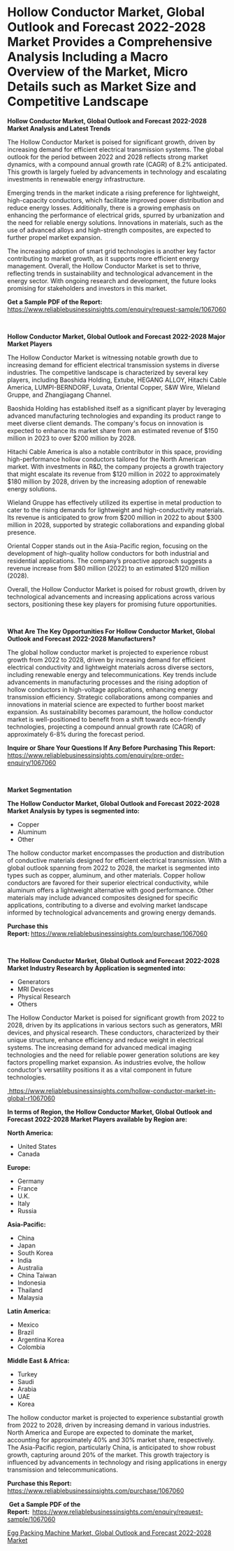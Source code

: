 <p><h1>Hollow Conductor Market, Global Outlook and Forecast 2022-2028 Market Provides a Comprehensive Analysis Including a Macro Overview of the Market, Micro Details such as Market Size and Competitive Landscape</h1></p><p><strong>Hollow Conductor Market, Global Outlook and Forecast 2022-2028 Market Analysis and Latest Trends</strong></p>
<p><p>The Hollow Conductor Market is poised for significant growth, driven by increasing demand for efficient electrical transmission systems. The global outlook for the period between 2022 and 2028 reflects strong market dynamics, with a compound annual growth rate (CAGR) of 8.2% anticipated. This growth is largely fueled by advancements in technology and escalating investments in renewable energy infrastructure. </p><p>Emerging trends in the market indicate a rising preference for lightweight, high-capacity conductors, which facilitate improved power distribution and reduce energy losses. Additionally, there is a growing emphasis on enhancing the performance of electrical grids, spurred by urbanization and the need for reliable energy solutions. Innovations in materials, such as the use of advanced alloys and high-strength composites, are expected to further propel market expansion.</p><p>The increasing adoption of smart grid technologies is another key factor contributing to market growth, as it supports more efficient energy management. Overall, the Hollow Conductor Market is set to thrive, reflecting trends in sustainability and technological advancement in the energy sector. With ongoing research and development, the future looks promising for stakeholders and investors in this market.</p></p>
<p><strong>Get a Sample PDF of the Report:&nbsp;</strong> <a href="https://www.reliablebusinessinsights.com/enquiry/request-sample/1067060?utm_campaign=2960&utm_medium=2&utm_source=Github&utm_content=ia&utm_term=21032025&utm_id=hollow-conductor-market-global-outlook-and-forecast-2022-2028">https://www.reliablebusinessinsights.com/enquiry/request-sample/1067060</a></p>
<p>&nbsp;</p>
<p><strong>Hollow Conductor Market, Global Outlook and Forecast 2022-2028 Major Market Players</strong></p>
<p><p>The Hollow Conductor Market is witnessing notable growth due to increasing demand for efficient electrical transmission systems in diverse industries. The competitive landscape is characterized by several key players, including Baoshida Holding, Extube, HEGANG ALLOY, Hitachi Cable America, LUMPI-BERNDORF, Luvata, Oriental Copper, S&W Wire, Wieland Gruppe, and Zhangjiagang Channel. </p><p>Baoshida Holding has established itself as a significant player by leveraging advanced manufacturing technologies and expanding its product range to meet diverse client demands. The company's focus on innovation is expected to enhance its market share from an estimated revenue of $150 million in 2023 to over $200 million by 2028.</p><p>Hitachi Cable America is also a notable contributor in this space, providing high-performance hollow conductors tailored for the North American market. With investments in R&D, the company projects a growth trajectory that might escalate its revenue from $120 million in 2022 to approximately $180 million by 2028, driven by the increasing adoption of renewable energy solutions.</p><p>Wieland Gruppe has effectively utilized its expertise in metal production to cater to the rising demands for lightweight and high-conductivity materials. Its revenue is anticipated to grow from $200 million in 2022 to about $300 million in 2028, supported by strategic collaborations and expanding global presence.</p><p>Oriental Copper stands out in the Asia-Pacific region, focusing on the development of high-quality hollow conductors for both industrial and residential applications. The company’s proactive approach suggests a revenue increase from $80 million (2022) to an estimated $120 million (2028).</p><p>Overall, the Hollow Conductor Market is poised for robust growth, driven by technological advancements and increasing applications across various sectors, positioning these key players for promising future opportunities.</p></p>
<p>&nbsp;</p>
<p><strong>What Are The Key Opportunities For Hollow Conductor Market, Global Outlook and Forecast 2022-2028 Manufacturers?</strong></p>
<p><p>The global hollow conductor market is projected to experience robust growth from 2022 to 2028, driven by increasing demand for efficient electrical conductivity and lightweight materials across diverse sectors, including renewable energy and telecommunications. Key trends include advancements in manufacturing processes and the rising adoption of hollow conductors in high-voltage applications, enhancing energy transmission efficiency. Strategic collaborations among companies and innovations in material science are expected to further boost market expansion. As sustainability becomes paramount, the hollow conductor market is well-positioned to benefit from a shift towards eco-friendly technologies, projecting a compound annual growth rate (CAGR) of approximately 6-8% during the forecast period.</p></p>
<p><strong>Inquire or Share Your Questions If Any Before Purchasing This Report:</strong> <a href="https://www.reliablebusinessinsights.com/enquiry/pre-order-enquiry/1067060?utm_campaign=2960&utm_medium=2&utm_source=Github&utm_content=ia&utm_term=21032025&utm_id=hollow-conductor-market-global-outlook-and-forecast-2022-2028">https://www.reliablebusinessinsights.com/enquiry/pre-order-enquiry/1067060</a></p>
<p>&nbsp;</p>
<p><strong>Market Segmentation</strong></p>
<p><strong>The Hollow Conductor Market, Global Outlook and Forecast 2022-2028 Market Analysis by types is segmented into:</strong></p>
<p><ul><li>Copper</li><li>Aluminum</li><li>Other</li></ul></p>
<p><p>The hollow conductor market encompasses the production and distribution of conductive materials designed for efficient electrical transmission. With a global outlook spanning from 2022 to 2028, the market is segmented into types such as copper, aluminum, and other materials. Copper hollow conductors are favored for their superior electrical conductivity, while aluminum offers a lightweight alternative with good performance. Other materials may include advanced composites designed for specific applications, contributing to a diverse and evolving market landscape informed by technological advancements and growing energy demands.</p></p>
<p><strong>Purchase this Report:&nbsp;</strong><a href="https://www.reliablebusinessinsights.com/purchase/1067060?utm_campaign=2960&utm_medium=2&utm_source=Github&utm_content=ia&utm_term=21032025&utm_id=hollow-conductor-market-global-outlook-and-forecast-2022-2028">https://www.reliablebusinessinsights.com/purchase/1067060</a></p>
<p>&nbsp;</p>
<p><strong>The Hollow Conductor Market, Global Outlook and Forecast 2022-2028 Market Industry Research by Application is segmented into:</strong></p>
<p><ul><li>Generators</li><li>MRI Devices</li><li>Physical Research</li><li>Others</li></ul></p>
<p><p>The Hollow Conductor Market is poised for significant growth from 2022 to 2028, driven by its applications in various sectors such as generators, MRI devices, and physical research. These conductors, characterized by their unique structure, enhance efficiency and reduce weight in electrical systems. The increasing demand for advanced medical imaging technologies and the need for reliable power generation solutions are key factors propelling market expansion. As industries evolve, the hollow conductor's versatility positions it as a vital component in future technologies.</p></p>
<p><a href="https://www.reliablebusinessinsights.com/hollow-conductor-market-in-global-r1067060?utm_campaign=2960&utm_medium=2&utm_source=Github&utm_content=ia&utm_term=21032025&utm_id=hollow-conductor-market-global-outlook-and-forecast-2022-2028">&nbsp;https://www.reliablebusinessinsights.com/hollow-conductor-market-in-global-r1067060</a></p>
<p><strong>In terms of Region, the Hollow Conductor Market, Global Outlook and Forecast 2022-2028 Market Players available by Region are:</strong></p>
<p>
    <p> <strong> North America: </strong>
        <ul>
            <li>United States</li>
            <li>Canada</li>
        </ul>
        </p> 
    <p> <strong> Europe: </strong>
        <ul>
            <li>Germany</li>
            <li>France</li>
            <li>U.K.</li>
            <li>Italy</li>
            <li>Russia</li>
        </ul>
        </p> 
    <p> <strong> Asia-Pacific: </strong>
        <ul>
            <li>China</li>
            <li>Japan</li>
            <li>South Korea</li>
            <li>India</li>
            <li>Australia</li>
            <li>China Taiwan</li>
            <li>Indonesia</li>
            <li>Thailand</li>
            <li>Malaysia</li>
        </ul>
        </p> 
    <p> <strong> Latin America: </strong>
        <ul>
            <li>Mexico</li>
            <li>Brazil</li>
            <li>Argentina Korea</li>
            <li>Colombia</li>
        </ul>
        </p> 
    <p> <strong> Middle East & Africa: </strong>
        <ul>
            <li>Turkey</li>
            <li>Saudi</li>
            <li>Arabia</li>
            <li>UAE</li>
            <li>Korea</li>
        </ul>
    </p>
    </p>
<p><p>The hollow conductor market is projected to experience substantial growth from 2022 to 2028, driven by increasing demand in various industries. North America and Europe are expected to dominate the market, accounting for approximately 40% and 30% market share, respectively. The Asia-Pacific region, particularly China, is anticipated to show robust growth, capturing around 20% of the market. This growth trajectory is influenced by advancements in technology and rising applications in energy transmission and telecommunications.</p></p>
<p><strong>Purchase this Report: </strong><a href="https://www.reliablebusinessinsights.com/purchase/1067060?utm_campaign=2960&utm_medium=2&utm_source=Github&utm_content=ia&utm_term=21032025&utm_id=hollow-conductor-market-global-outlook-and-forecast-2022-2028">https://www.reliablebusinessinsights.com/purchase/1067060</a></p>
<p>&nbsp;<strong>Get a Sample PDF of the Report:&nbsp;&nbsp;</strong><a href="https://www.reliablebusinessinsights.com/enquiry/request-sample/1067060?utm_campaign=2960&utm_medium=2&utm_source=Github&utm_content=ia&utm_term=21032025&utm_id=hollow-conductor-market-global-outlook-and-forecast-2022-2028">https://www.reliablebusinessinsights.com/enquiry/request-sample/1067060</a></p>
<p><strong></strong></p>
<p><p><a href="https://github.com/indrystar/Market-Research-Report-List-5/blob/main/egg-packing-machine-market-global-outlook-and-forecast-2022-2028-market.md?utm_campaign=2960&utm_medium=2&utm_source=Github&utm_content=ia&utm_term=21032025&utm_id=hollow-conductor-market-global-outlook-and-forecast-2022-2028">Egg Packing Machine Market, Global Outlook and Forecast 2022-2028 Market</a></p></p>